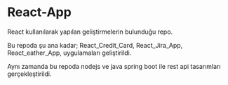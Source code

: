 # React-App
React kullanılarak yapılan geliştirmelerin bulunduğu repo.

Bu repoda şu ana kadar; React_Credit_Card, React_Jira_App, React_eather_App, uygulamaları geliştirildi.

Aynı zamanda bu repoda nodejs ve java spring boot ile rest api tasarımları gerçekleştirildi.
